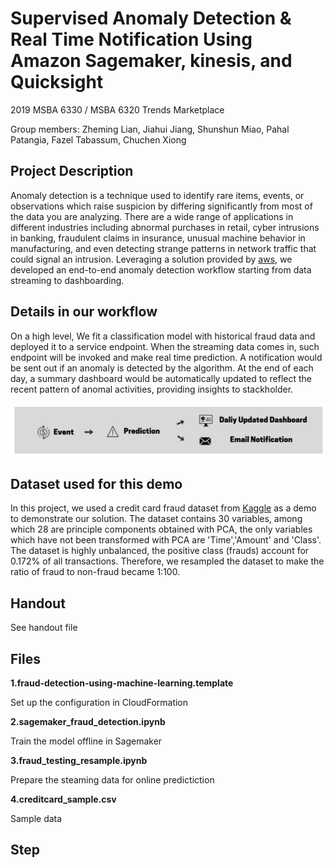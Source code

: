 # Supervised Anomaly Detection & Real Time Notification Using Amazon Sagemaker, kinesis, and Quicksight

2019 MSBA 6330 / MSBA 6320 Trends Marketplace

Group members: Zheming Lian, Jiahui Jiang, Shunshun Miao, Pahal Patangia, Fazel Tabassum, Chuchen Xiong


## Project Description

Anomaly detection is a technique used to identify rare items, events, or observations which raise suspicion by differing significantly from most of the data you are analyzing. There are a wide range of applications in different industries including abnormal purchases in retail, cyber intrusions in banking, fraudulent claims in insurance, unusual machine behavior in manufacturing, and even detecting strange patterns in network traffic that could signal an intrusion. Leveraging a solution provided by [aws](https://s3.amazonaws.com/solutions-reference/fraud-detection-using-machine-learning/latest/fraud-detection-using-machine-learning.pdf), we developed an end-to-end anomaly detection workflow starting from data streaming to dashboarding. 

## Details in our workflow 
On a high level, We fit a classification model with historical fraud data and deployed it to a service endpoint. When the streaming data comes in, such endpoint will be invoked and make real time prediction. A notification would be sent out if an anomaly is detected by the algorithm. At the end of each day, a summary dashboard would be automatically updated to reflect the recent pattern of anomal activities, providing insights to stackholder. 

![](img/workflow.png)

## Dataset used for this demo
In this project, we used a credit card fraud dataset from [Kaggle](https://www.kaggle.com/mlg-ulb/creditcardfraud) as a demo to demonstrate our solution. The dataset contains 30 variables, among which 28 are principle components obtained with PCA, the only variables which have not been transformed with PCA are 'Time','Amount' and 'Class'. The dataset is highly unbalanced, the positive class (frauds) account for 0.172% of all transactions. Therefore, we resampled the dataset to make the ratio of fraud to non-fraud became 1:100.

## Handout
See handout file

## Files

**1.fraud-detection-using-machine-learning.template**

Set up the configuration in CloudFormation

**2.sagemaker_fraud_detection.ipynb**

Train the model offline in Sagemaker

**3.fraud_testing_resample.ipynb**

Prepare the steaming data for online predictiction

**4.creditcard_sample.csv**

Sample data

## Step




